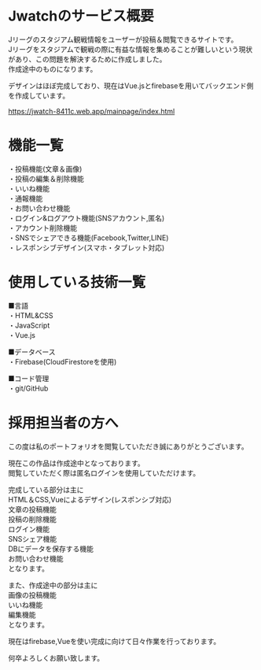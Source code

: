 # Jwatchのサービス概要
Jリーグのスタジアム観戦情報をユーザーが投稿＆閲覧できるサイトです。<br>
Jリーグをスタジアムで観戦の際に有益な情報を集めることが難しいという現状があり、この問題を解決するために作成しました。<br>
作成途中のものになります。<br>

デザインはほぼ完成しており、現在はVue.jsとfirebaseを用いてバックエンド側を作成しています。<br>

https://jwatch-8411c.web.app/mainpage/index.html
# 機能一覧

・投稿機能(文章＆画像)<br>
・投稿の編集＆削除機能<br>
・いいね機能<br>
・通報機能<br>
・お問い合わせ機能<br>
・ログイン&ログアウト機能(SNSアカウント,匿名)<br>
・アカウント削除機能<br>
・SNSでシェアできる機能(Facebook,Twitter,LINE)<br>
・レスポンシブデザイン(スマホ・タブレット対応)<br>

# 使用している技術一覧
■言語<br>
・HTML&CSS<br>
・JavaScript<br>
・Vue.js<br>

■データベース<br>
・Firebase(CloudFirestoreを使用)<br>

■コード管理<br>
・git/GitHub

# 採用担当者の方へ
この度は私のポートフォリオを閲覧していただき誠にありがとうございます。<br>

現在この作品は作成途中となっております。<br>
閲覧していただく際は匿名ログインを使用していただけます。<br>

完成している部分は主に<br>
HTML＆CSS,Vueによるデザイン(レスポンシブ対応)<br>
文章の投稿機能<br>
投稿の削除機能<br>
ログイン機能<br>
SNSシェア機能<br>
DBにデータを保存する機能<br>
お問い合わせ機能<br>
となります。<br>

また、作成途中の部分は主に<br>
画像の投稿機能<br>
いいね機能<br>
編集機能<br>
となります。<br>

現在はfirebase,Vueを使い完成に向けて日々作業を行っております。<br>

何卒よろしくお願い致します。
